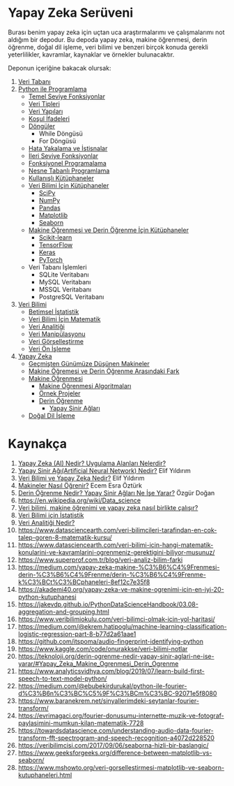 # Yapay Zeka Serüveni

Burası benim yapay zeka için uçtan uca araştırmalarımı ve çalışmalarımı not aldığım bir depodur. Bu depoda yapay zeka, makine öğrenmesi, derin öğrenme, doğal dil işleme, veri bilimi ve benzeri birçok konuda gerekli yeterlilikler, kavramlar, kaynaklar ve örnekler bulunacaktır.

Deponun içeriğine bakacak olursak:
1. [Veri Tabanı](../main/Veri-Tabani)
2. [Python ile Programlama](../main/Python-ile-Programlama)
    - [Temel Seviye Fonksiyonlar](../main/Python-ile-Programlama/Temel-Fonksiyonlar.ipynb)
    - [Veri Tipleri](../main/Python-ile-Programlama/Degiskenler.ipynb)
    - [Veri Yapıları](../main/Python-ile-Programlama/Veri-Yapilari.ipynb)
    - [Koşul İfadeleri](../main/Python-ile-Programlama/Kosul-Ifadeleri.ipynb)
    - [Döngüler](../main/Python-ile-Programlama/Donguler.ipynb)
        - While Döngüsü
        - For Döngüsü
    - [Hata Yakalama ve İstisnalar](../main/Python-ile-Programlama/Hata-Yakalama-ve-Istisnalar.ipynb)
    - [İleri Seviye Fonksiyonlar](../main/Python-ile-Programlama/İleri-Seviye-Fonksiyonlar.ipynb)
    - [Fonksiyonel Programalama](../main/Python-ile-Programlama/Fonksiyonel-Programalama.ipynb)
    - [Nesne Tabanlı Programlama](../main/Python-ile-Programlama/Nesne-Tabanli-Programlama.ipynb)
    - [Kullanışlı Kütüphaneler](../main/Python-ile-Programlama/Kullanisli-Kutuphaneler.ipynb)
    - [Veri Bilimi İçin Kütüphaneler](../main/Python-ile-Programlama/Veri-Bilimi-Icin-Kütüphaneler)
        - [SciPy](../main/Python-ile-Programlama/Veri-Bilimi-Icin-Kütüphaneler/SciPy.ipynb)
        - [NumPy](../main/Python-ile-Programlama/Veri-Bilimi-Icin-Kütüphaneler/NumPy.ipynb)
        - [Pandas](../main/Python-ile-Programlama/Veri-Bilimi-Icin-Kütüphaneler/Pandas.ipynb)
        - [Matplotlib](../main/Python-ile-Programlama/Veri-Bilimi-Icin-Kütüphaneler/Matplotlib.ipynb)
        - [Seaborn](../main/Python-ile-Programlama/Veri-Bilimi-Icin-Kütüphaneler/Seaborn.ipynb)
    - [Makine Öğrenmesi ve Derin Öğrenme İçin Kütüphaneler](../main//Python-ile-Programlama/Makine-Ogrenmesi-ve-Derin-Ogrenme-Icin-Kutuphaneler)
        - [Scikit-learn](../main/Python-ile-Programlama/Makine-Ogrenmesi-ve-Derin-Ogrenme-Icin-Kutuphaneler/scikit-learn.ipynb)
        - [TensorFlow](../main/Python-ile-Programlama/Makine-Ogrenmesi-ve-Derin-Ogrenme-Icin-Kutuphaneler/TensorFlow.ipynb)
        - [Keras](../main/Python-ile-Programlama/Makine-Ogrenmesi-ve-Derin-Ogrenme-Icin-Kutuphaneler/Keras.ipynb)
        - [PyTorch](../main/Python-ile-Programlama/Makine-Ogrenmesi-ve-Derin-Ogrenme-Icin-Kutuphaneler/PyTorch.ipynb)
     - Veri Tabanı İşlemleri
        - SQLite Veritabanı
        - MySQL Veritabanı
        - MSSQL Veritabanı
        - PostgreSQL Veritabanı 
3. [Veri Bilimi](../main/Veri-Bilimi)
    - [Betimsel İstatistik](../main/Veri-Bilimi/Betimsel-Istatistik.ipynb)
    - [Veri Bilimi İçin Matematik](../main/Veri-Bilimi/Veri-Bilimi-Icin-Matematik.ipynb)
    - [Veri Analitiği](../main/Veri-Bilimi/Veri-Analitigi.ipynb)
    - [Veri Manipülasyonu](../main/Veri-Bilimi/Veri-Manipulasyonu.ipynb)
    - [Veri Görselleştirme](../main/Veri-Bilimi/Veri-Gorsellestirme.ipynb)
    - [Veri Ön İşleme](../main/Veri-Bilimi/Veri-On-Isleme.ipynb)
4. [Yapay Zeka](../main/Yapay-Zeka)
    - [Geçmişten Günümüze Düşünen Makineler](../main/Yapay-Zeka)
    - [Makine Öğremesi ve Derin Öğrenme Arasındaki Fark](../main/Yapay-Zeka)
    - [Makine Öğrenmesi](../main/Yapay-Zeka/Makine-Ogrenmesi)
        - [Makine Öğrenmesi Algoritmaları](../main/Yapay-Zeka/Makine-Ogrenmesi/Makine-Ogrenmesi-Algoritmaları.ipynb)
        - [Örnek Projeler](../main/Yapay-Zeka/Makine-Ogrenmesi/Ornek-Projeler)
        - [Derin Öğrenme](../main/Yapay-Zeka/Makine-Ogrenmesi/Derin-Ogrenme)
            - [Yapay Sinir Ağları](../main/Yapay-Zeka/Makine-Ogrenmesi/Yapay-Sinir-Aglari.ipynb)
    - [Doğal Dil İşleme](../main/Yapay-Zeka/Dogal-Dil-Isleme)

# Kaynakça
1. [Yapay Zeka (AI) Nedir? Uygulama Alanları Nelerdir?](https://bulutistan.com/blog/yapay-zeka-ai-nedir/)
2. [Yapay Sinir Ağı(Artificial Neural Network) Nedir?](https://www.veribilimiokulu.com/yapay-sinir-agiartificial-neural-network-nedir/) Elif Yıldırım
3. [Veri Bilimi ve Yapay Zeka Nedir?](https://www.veribilimiokulu.com/veri-bilimi-ve-yapay-zeka-nedir) Elif Yıldırım
4. [Makineler Nasıl Öğrenir?](https://www.veribilimiokulu.com/makineler-nasil-ogrenir/) Ecem Esra Öztürk
5. [Derin Öğrenme Nedir? Yapay Sinir Ağları Ne İşe Yarar?](https://teknoloji.org/derin-ogrenme-nedir-yapay-sinir-aglari-ne-ise-yarar/) Özgür Doğan
6. https://en.wikipedia.org/wiki/Data_science
7. [Veri bilimi, makine öğrenimi ve yapay zeka nasıl birlikte çalışır?](https://www.innova.com.tr/tr/blog/buyuk-veri-blog/veri-bilimi-makine-ogrenimi-ve-yapay-zeka-nasil-birlikte-calisir)
8. [Veri Bilimi için İstatistik](https://gelecegiyazanlar.turkcell.com.tr/konu/veri-bilimi-icin-istatistik)
9. [Veri Analitiği Nedir?](https://bluemarkacademy.com/veri-analitigi-nedir/)
10. https://www.datasciencearth.com/veri-bilimcileri-tarafindan-en-cok-talep-goren-8-matematik-kursu/
11. https://www.datasciencearth.com/veri-bilimi-icin-hangi-matematik-konularini-ve-kavramlarini-ogrenmeniz-gerektigini-biliyor-musunuz/
12. https://www.superprof.com.tr/blog/veri-analiz-bilim-farki
13. https://medium.com/yapay-zeka-makine-%C3%B6%C4%9Frenmesi-derin-%C3%B6%C4%9Frenme/derin-%C3%B6%C4%9Frenme-k%C3%BCt%C3%BCphaneleri-8ef12c7e35f8
14. https://akademi40.org/yapay-zeka-ve-makine-ogrenimi-icin-en-iyi-20-python-kutuphanesi
15. https://jakevdp.github.io/PythonDataScienceHandbook/03.08-aggregation-and-grouping.html
16. https://www.veribilimiokulu.com/veri-bilimci-olmak-icin-yol-haritasi/ 
17. https://medium.com/@ekrem.hatipoglu/machine-learning-classification-logistic-regression-part-8-b77d2a61aae1
18. https://github.com/itspoma/audio-fingerprint-identifying-python
19. https://www.kaggle.com/code/onurakkse/veri-bilimi-notlar
20. https://teknoloji.org/derin-ogrenme-nedir-yapay-sinir-aglari-ne-ise-yarar/#Yapay_Zeka_Makine_Ogrenmesi_Derin_Ogrenme
21. https://www.analyticsvidhya.com/blog/2019/07/learn-build-first-speech-to-text-model-python/
22. https://medium.com/@ebubekirdurukal/python-ile-fourier-d%C3%B6n%C3%BC%C5%9F%C3%BCm%C3%BC-92071e5f8080
23. https://www.baranekrem.net/sinyallerimdeki-seytanlar-fourier-transform/
24. https://evrimagaci.org/fourier-donusumu-internette-muzik-ve-fotograf-paylasimini-mumkun-kilan-matematik-7728
25. https://towardsdatascience.com/understanding-audio-data-fourier-transform-fft-spectrogram-and-speech-recognition-a4072d228520
26. https://veribilimcisi.com/2017/09/06/seaborna-hizli-bir-baslangic/
27. https://www.geeksforgeeks.org/difference-between-matplotlib-vs-seaborn/
28. https://www.mshowto.org/veri-gorsellestirmesi-matplotlib-ve-seaborn-kutuphaneleri.html
